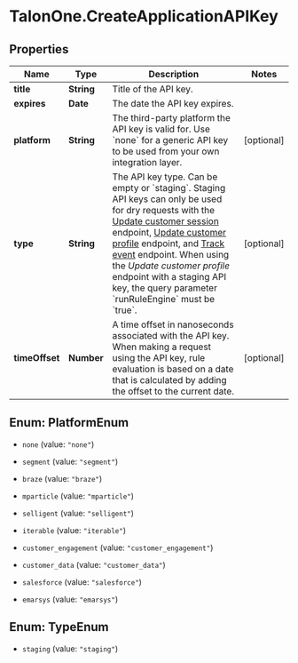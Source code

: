 # TalonOne.CreateApplicationAPIKey

## Properties

Name | Type | Description | Notes
------------ | ------------- | ------------- | -------------
**title** | **String** | Title of the API key. | 
**expires** | **Date** | The date the API key expires. | 
**platform** | **String** | The third-party platform the API key is valid for. Use &#x60;none&#x60; for a generic API key to be used from your own integration layer.  | [optional] 
**type** | **String** | The API key type. Can be empty or &#x60;staging&#x60;.  Staging API keys can only be used for dry requests with the [Update customer session](https://docs.talon.one/integration-api#tag/Customer-sessions/operation/updateCustomerSessionV2) endpoint, [Update customer profile](https://docs.talon.one/integration-api#tag/Customer-profiles/operation/updateCustomerProfileV2) endpoint, and [Track event](https://docs.talon.one/integration-api#tag/Events/operation/trackEventV2) endpoint.  When using the _Update customer profile_ endpoint with a staging API key, the query parameter &#x60;runRuleEngine&#x60; must be &#x60;true&#x60;.  | [optional] 
**timeOffset** | **Number** | A time offset in nanoseconds associated with the API key. When making a request using the API key, rule evaluation is based on a date that is calculated by adding the offset to the current date.  | [optional] 



## Enum: PlatformEnum


* `none` (value: `"none"`)

* `segment` (value: `"segment"`)

* `braze` (value: `"braze"`)

* `mparticle` (value: `"mparticle"`)

* `selligent` (value: `"selligent"`)

* `iterable` (value: `"iterable"`)

* `customer_engagement` (value: `"customer_engagement"`)

* `customer_data` (value: `"customer_data"`)

* `salesforce` (value: `"salesforce"`)

* `emarsys` (value: `"emarsys"`)





## Enum: TypeEnum


* `staging` (value: `"staging"`)




